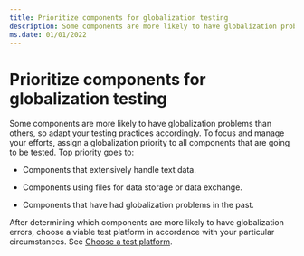 ```yaml
---
title: Prioritize components for globalization testing
description: Some components are more likely to have globalization problems than others, so part of globalizing the test means adapting your testing practices accordingly.
ms.date: 01/01/2022
---
```


# Prioritize components for globalization testing

Some components are more likely to have globalization problems than others, so adapt your testing practices accordingly.
To focus and manage your efforts, assign a globalization priority to all components that are going to be tested.
Top priority goes to:

* Components that extensively handle text data.

* Components using files for data storage or data exchange.

* Components that have had globalization problems in the past.

After determining which components are more likely to have globalization errors, choose a viable test platform in accordance with your particular circumstances.
See [Choose a test platform](choose-a-test-platform.md).

